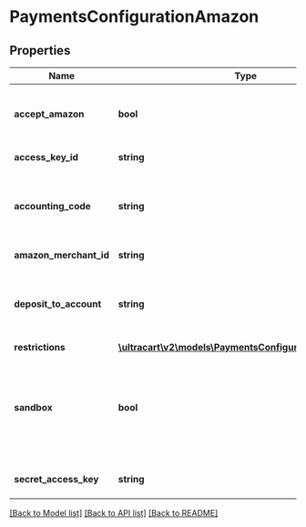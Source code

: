 # PaymentsConfigurationAmazon

## Properties
Name | Type | Description | Notes
------------ | ------------- | ------------- | -------------
**accept_amazon** | **bool** | Master flag to determine if this merchant accepts Pay by Amazon | [optional] 
**access_key_id** | **string** | Amazon access key ID | [optional] 
**accounting_code** | **string** | Optional accounting code for use with Quickbooks integrations | [optional] 
**amazon_merchant_id** | **string** | Amazon merchant ID | [optional] 
**deposit_to_account** | **string** | Optional deposit to account field for use with Quickbooks integrations | [optional] 
**restrictions** | [**\ultracart\v2\models\PaymentsConfigurationRestrictions**](PaymentsConfigurationRestrictions.md) |  | [optional] 
**sandbox** | **bool** | True if transactions should run against the Amazon sandbox.  Useful for testing not configurations | [optional] 
**secret_access_key** | **string** | Amazon secret access key | [optional] 

[[Back to Model list]](../README.md#documentation-for-models) [[Back to API list]](../README.md#documentation-for-api-endpoints) [[Back to README]](../README.md)


